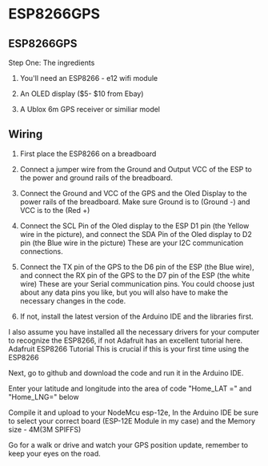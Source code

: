 # ESP8266GPS
## ESP8266GPS
Step One: The ingredients

1. You'll need an ESP8266 - e12 wifi module

2. An OLED display ($5- $10 from Ebay)

3. A Ublox 6m GPS receiver or similiar model

## Wiring 
1. First place the ESP8266 on a breadboard

2. Connect a jumper wire from the Ground and Output VCC of the ESP to the power and ground rails of the breadboard.

3. Connect the Ground and VCC of the GPS and the Oled Display to the power rails of the breadboard. Make sure Ground is to (Ground -) and VCC is to the (Red +)

4. Connect the SCL Pin of the Oled display to the ESP D1 pin (the Yellow wire in the picture), and connect the SDA Pin of the Oled display to D2 pin (the Blue wire in the picture) These are your I2C communication connections.

5. Connect the TX pin of the GPS to the D6 pin of the ESP (the Blue wire), and connect the RX pin of the GPS to the D7 pin of the ESP (the white wire) These are your Serial communication pins. You could choose just about any data pins you like, but you will also have to make the necessary changes in the code.

6. If not, install the latest version of the Arduino IDE and the libraries first.

I also assume you have installed all the necessary drivers for your computer to recognize the ESP8266, if not Adafruit has an excellent tutorial here. Adafruit ESP8266 Tutorial This is crucial if this is your first time using the ESP8266

Next, go to github and download the code and run it in the Arduino IDE.

Enter your latitude and longitude into the area of code "Home_LAT =" and "Home_LNG=" below

Compile it and upload to your NodeMcu esp-12e, In the Arduino IDE be sure to select your correct board (ESP-12E Module in my case) and the Memory size - 4M(3M SPIFFS)

Go for a walk or drive and watch your GPS position update, remember to keep your eyes on the road.
